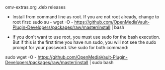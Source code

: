 omv-extras.org .deb releases

* Install from command line as root. If you are not root already, change to root first:
 sudo su -
 wget -O - https://github.com/OpenMediaVault-Plugin-Developers/packages/raw/master/install | bash


* If you don't want to use root, you must use sudo for the bash execution.  But if this is the first time you have run sudo, you will not see the sudo prompt for your password.  Use sudo for both command:

 sudo wget -O - https://github.com/OpenMediaVault-Plugin-Developers/packages/raw/master/install | sudo bash
